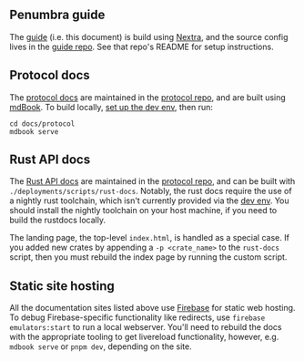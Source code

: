 ## Penumbra guide
The [guide] (i.e. this document) is build using [Nextra],
and the source config lives in the [guide repo]. See that repo's README
for setup instructions.

## Protocol docs
The [protocol docs] are maintained in the [protocol repo], and are built using [mdBook].
To build locally, [set up the dev env](dev-env.mdx), then run:

```shell
cd docs/protocol
mdbook serve
```

## Rust API docs
The [Rust API docs][rustdoc] are maintained in the [protocol repo], and
can be built with `./deployments/scripts/rust-docs`. Notably, the rust docs
require the use of a nightly rust toolchain, which isn't currently provided via the
[dev env](dev-env.md). You should install the nightly toolchain on your host machine,
if you need to build the rustdocs locally.

The landing page, the top-level `index.html`, is handled as a special case.
If you added new crates by appending a `-p <crate_name>` to the `rust-docs` script,
then you must rebuild the index page by running the custom script.

## Static site hosting
All the documentation sites listed above use [Firebase] for static web hosting.
To debug Firebase-specific functionality like redirects,
use `firebase emulators:start` to run a local webserver. You'll need to rebuild the docs
with the appropriate tooling to get livereload functionality, however, e.g. `mdbook serve`
or `pnpm dev`, depending on the site.

[protocol docs]: https://protocol.penumbra.zone
[protocol repo]: https://github.com/penumbra-zone/penumbra
[rustdoc]: https://rustdoc.penumbra.zone
[guide]: https://guide.penumbra.zone
[mdBook]: https://rust-lang.github.io/mdBook/
[Firebase]: https://firebase.google.com/docs/functions/local-emulator#install_the_firebase_cli
[Nextra]: https://nextra.site
[guide repo]: https://github.com/penumbra-zone/guide
